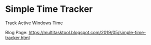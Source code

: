 # Simple Time Tracker
Track Active Windows Time

Blog Page: https://multitasktool.blogspot.com/2019/05/simple-time-tracker.html
